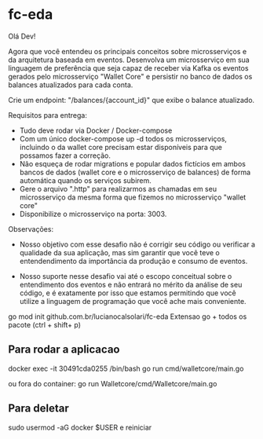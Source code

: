# fc-eda
Olá Dev!

Agora que você entendeu os principais conceitos sobre microsserviços e da arquitetura baseada em eventos. Desenvolva um microsserviço em sua linguagem de preferência que seja capaz de receber via Kafka os eventos gerados pelo microsserviço "Wallet Core" e persistir no banco de dados os balances atualizados para cada conta.

Crie um endpoint: "/balances/{account_id}" que exibe o balance atualizado.

Requisitos para entrega:
- Tudo deve rodar via Docker / Docker-compose
- Com um único docker-compose up -d todos os microsserviços, incluindo o da wallet core precisam estar disponíveis para que possamos fazer a correção.
- Não esqueça de rodar migrations e popular dados fictícios em ambos bancos de dados (wallet core e o microsserviço de balances) de forma automática quando os serviços subirem.
- Gere o arquivo ".http" para realizarmos as chamadas em seu microsserviço da mesma forma que fizemos no microsserviço "wallet core"
- Disponibilize o microsserviço na porta: 3003.

Observações:
- Nosso objetivo com esse desafio não é corrigir seu código ou verificar a qualidade da sua aplicação, mas sim garantir que você teve o entendendimento da importância da produção e consumo de eventos.

- Nosso suporte nesse desafio vai até o escopo conceitual sobre o entendimento dos eventos e não entrará no mérito da análise de seu código, e é exatamente por isso que estamos permitindo que você utilize a linguagem de programação que você ache mais conveniente.

go mod init github.com.br/lucianocalsolari/fc-eda
Extensao go + todos os pacote (ctrl + shift+ p) 

## Para rodar a aplicacao 
docker exec -it 30491cda0255 /bin/bash
go run cmd/walletcore/main.go

ou fora do container:
go run Walletcore/cmd/Walletcore/main.go

## Para deletar
sudo usermod -aG docker $USER e reiniciar 